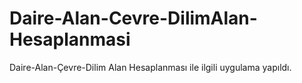 # Daire-Alan-Cevre-DilimAlan-Hesaplanmasi
Daire-Alan-Çevre-Dilim Alan Hesaplanması ile ilgili uygulama yapıldı.
